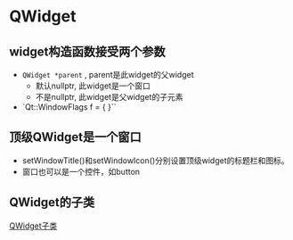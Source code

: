 # QWidget

## widget构造函数接受两个参数

- `QWidget *parent` , parent是此widget的父widget
  - 默认nullptr, 此widget是一个窗口
  - 不是nullptr, 此widget是父widget的子元素
- `Qt::WindowFlags f = { }``
  
## 顶级QWidget是一个窗口

- setWindowTitle()和setWindowIcon()分别设置顶级widget的标题栏和图标。
- 窗口也可以是一个控件，如button

## QWidget的子类

[QWidget子类](Qt_GUI_QWidget_inherit.md)

